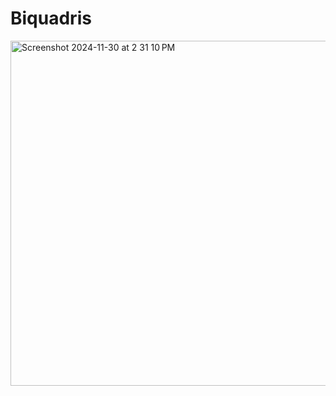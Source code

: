 # Biquadris

<img width="552" alt="Screenshot 2024-11-30 at 2 31 10 PM" src="https://github.com/user-attachments/assets/b3505610-a1f2-4d37-a1ce-32c72eba1c59">

